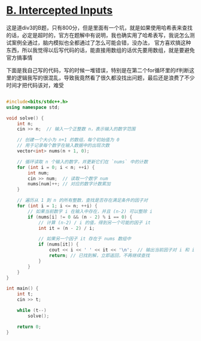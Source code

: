 # [B. Intercepted Inputs](https://codeforces.com/contest/2037/problem/B)

这是道div3的B题，只有800分，但是里面有一个坑，就是如果使用哈希表来查找的话，必定是超时的，官方在题解中有说明，我也确实用了哈希表写，我说怎么测试案例全通过，脑内模拟也全都通过了怎么可能会错，没办法，
官方喜欢搞这种东西，所以我觉得以后写代码的话，能直接用数组的话优先要用数组，就是要避免官方搞事情

下面是我自己写的代码，写的时候一堆错误，特别是在第二个for循环里的if判断这里的逻辑我写的很混乱，导致我竟然看了很久都没找出问题，最后还是浪费了不少时间才把代码该对，难受

```cpp

#include<bits/stdc++.h>
using namespace std;

void solve() {
    int n; 
    cin >> n;  // 输入一个正整数 n，表示输入的数字范围

    // 创建一个大小为 n+1 的数组，每个初始值为 0
    // 用于记录每个数字在输入数据中的出现次数
    vector<int> nums(n + 1, 0);  

    // 循环读取 n 个输入的数字，并更新它们在 `nums` 中的计数
    for (int i = 0; i < n; ++i) {
        int num; 
        cin >> num;  // 读取一个数字 num
        nums[num]++; // 对应的数字计数累加
    }

    // 遍历从 1 到 n 的所有整数，查找是否存在满足条件的因子对
    for (int i = 1; i <= n; ++i) {
        // 如果当前数字 i 在输入中存在，并且 (n-2) 可以整除 i
        if (nums[i] != 0 && (n - 2) % i == 0) {
            // 计算 (n-2) / i 的值，得到另一个可能的因子 it
            int it = (n - 2) / i;

            // 如果另一个因子 it 存在于 nums 数组中
            if (nums[it]) {
                cout << i << ' ' << it << '\n';  // 输出当前因子对 i 和 it
                return; // 已找到解，立即返回，不再继续查找
            }
        }
    }
}

int main() {
    int t; 
    cin >> t;

    while (t--)
        solve();

    return 0;
}

```
